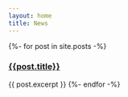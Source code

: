 ```yaml
---
layout: home
title: News
---
```

{%- for post in site.posts -%}
### [{{post.title}}]({{post.url}})
{{ post.excerpt }}
{%- endfor -%}